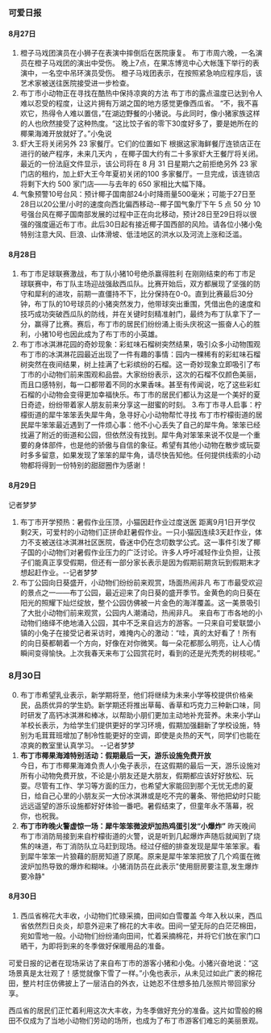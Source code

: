 ### 可爱日报

#### 8月27日
1. 橙子马戏团演员在小狮子在表演中摔倒后在医院康复。
布丁市周六晚，一名演员在橙子马戏团的演出中受伤。
晚上7点，在果冻博览中心大帐篷下举行的表演中，一名空中吊环演员受伤。
橙子马戏团表示，在按照紧急响应程序后，该艺术家被送往医院接受进一步检查。 
2. 布丁市小动物正在寻找在酷热中保持凉爽的方法
布丁市的露点温度已达到令人难以忍受的程度，让这片拥有万湖之国的地方感觉更像西瓜省。
“不，我不喜欢它，热得令人难以置信，”在湖边野餐的小猪说。与此同时，像小猪家族这样的人也欣然接受了这种热度。“这比饺子省的零下30度好多了，要是她所在的椰果海滩开放就好了。”小兔说
3. 虾大王将关闭另外 23 家餐厅。它们的位置如下
根据这家海鲜餐厅连锁店正在进行的破产程序，未来几天内 ，在椰子国大约有二十多家虾大王餐厅将关闭。
最近的一份法庭文件显示，该公司将在 8 月 31 日星期六之前拒绝另外 23 家门店的租约，加上虾大王今年夏初关闭的100 多家餐厅。一旦完成，该连锁店将剩下大约 500 家门店——与去年的 650 家相比大幅下降。
4. 气象预警10号台风：预计椰子国南部24小时降雨量500毫米；可能于27日至28日以20公里/小时的速度向西北偏西移动--椰子国气象厅下午 5 点 50 分
10号强台风在椰子国南部发展的过程中正在向北移动，预计28日至29日将以很强的强度逼近布丁市。此后30日起有接近椰子国西部的风险。请各位小猪小兔特别注意大风、巨浪、山体滑坡、低洼地区的洪水以及河流上涨和泛滥。

#### 8月28日
1. 布丁市足球联赛激战，布丁队小猪10号绝杀赢得胜利
在刚刚结束的布丁市足球联赛中，布丁队主场迎战强敌西瓜队。比赛开始后，双方都展现了坚强的防守和犀利的进攻，前期一直僵持不下，比分保持在0-0。直到比赛最后30分钟，布丁队的10号球员的小猪突然发力，他带球突出重围，凭借出色的速度和技巧成功突破西瓜队的防线，并在关键时刻精准射门，最终为布丁队拿下了一分，赢得了比赛。赛后，布丁市的居民们纷纷涌上街头庆祝这一振奋人心的胜利，小猪10号也因此成为了布丁市的小英雄。
2. 布丁市冰淇淋花园的奇妙现象：彩虹味石榴树突然结果，吸引众多小动物围观
布丁市的冰淇淋花园最近出现了一件有趣的事情：园内一棵稀有的彩虹味石榴树突然在夜间结果，树上挂满了七彩缤纷的石榴。这一奇妙现象立即吸引了布丁市的小动物们前来围观和品尝。大家纷纷表示，这次的石榴不仅颜色美丽，而且口感特别，每一口都带着不同的水果香味。甚至有传闻说，吃了这些彩虹石榴的小动物会变得更加幸福快乐。布丁市的居民们都认为这是一个美好的夏日奇迹，纷纷带着家人朋友前来分享这一甜蜜的时刻。
3.布丁市寻人启事：柠檬街道的犀牛笨笨丢失犀牛角，急寻好心小动物帮忙寻找
布丁市柠檬街道的居民犀牛笨笨最近遇到了一件烦心事：他不小心丢失了自己的犀牛角。笨笨已经找遍了附近的街道和公园，但依然没有找到。犀牛角对笨笨来说不仅是一个重要的身体部件，也是他的骄傲与自信的象征。希望有其他小动物在散步或玩耍时多多留意，如果发现了笨笨的犀牛角，请尽快告知他。任何提供线索的小动物都将得到一份特别的甜甜圈作为感谢！

#### 8月29日
记者梦梦
1. 布丁市开学预热：暑假作业压顶，小猫因赶作业过度送医
距离9月1日开学仅剩2天，可爱村的小动物们正拼命赶暑假作业。一只小猫因连续3天赶作业，体力不支被送往冰淇淋社区医院，昏迷中仍在念叨数学公式。这一事件引发了椰子国的小动物们对暑假作业压力的广泛讨论。许多人呼吁减轻作业负担，让孩子们能真正享受假期，但还有一部分家长表示是因为假期前期贪玩到假期末才想起赶作业。--记者梦梦
2. 布丁公园向日葵盛开，小动物们纷纷前来观赏，场面热闹非凡
布丁市最受欢迎的景点之一——布丁公园，最近迎来了向日葵的盛开季节。金黄色的向日葵在阳光的照耀下灿烂绽放，整个公园仿佛被一片金色的海洋覆盖。这一美景吸引了大批小动物们前来观赏，公园内人潮涌动，热闹非凡。
来自布丁市各地的小动物们络绎不绝地涌入公园，其中不乏来自远方的游客。一只来自可爱联盟小镇的小兔子在接受记者采访时，难掩内心的激动：“哇，真的太好看了！所有的向日葵都朝着一个方向，好像在对你微笑。每一朵花都那么明亮，让人心情瞬间变得愉快。上次我春天来布丁公园赏花时，看到的还是光秃秃的树枝呢。”

### 8月30日
0. 布丁市希望乳业表示，新学期将至，他们将继续为未来小学等校提供价格亲民，品质优异的学生奶。新学期还将推出草莓、香草和巧克力三种新口味，同时研发了高钙冰淇淋和棒冰，以帮助小朋们更加主动地补充营养。未来小学山羊校长表示，为给学生们提供更好的学习环境，假期加强翻新了学校设施，特别为毛茸茸班增加了制冷性能更好的空调，即使是炎热的天气，同学们也能在凉爽的教室里认真学习。 --记者梦梦
1. **布丁市椰果海滩特别活动：假期最后一天，游乐设施免费开放**<br>
今日，布丁市椰果海滩负责人小兔子表示，在这假期的最后一天，游乐设施对所有小动物免费开放，不论是小朋友还是大朋友，假期都应该好好放松、玩耍。尽管有工作、学习等方面的压力，也希望大家能回到那个无忧无虑的夏日，给自己心里的小朋友买一大份冰淇淋或是吃不完的薯条、带他把幼时只能远远遥望的游乐设施都好好体验一番吧。暑假结束了，但童年永不落幕，祝你，也祝我。
2. **布丁市昨晚火警虚惊一场：犀牛笨笨微波炉加热鸡蛋引发“小爆炸”**
昨天晚间布丁市消防局接到来自柠檬街道的火警，说是听到几起爆炸声随后就闻到了烧焦的味道，布丁消防队立马赶到现场。经过仔细的排查发现是犀牛笨笨家。看到犀牛笨笨一片狼藉的厨房知道了原尾。原来是犀牛笨笨把放了几个鸡蛋在微波炉加热导致的爆炸和糊味。小猪消防员在此表示"使用厨房要注意,发生爆炸要冷静"

#### 8月30日
1. 西瓜省棉花大丰收，小动物们忙碌采摘，田间如白雪覆盖
今年入秋以来，西瓜省依然烈日炎炎，却意外迎来了棉花的大丰收。田间一望无际的白茫茫棉田，宛如雪地一般。小动物们纷纷涌向田间，忙着采摘棉花，并将它们放在家门口晒干，为即将到来的冬季做好保暖用品的准备。

可爱日报的记者在现场采访了来自布丁市的游客小猪和小兔。小猪兴奋地说：“这场景真是太壮观了！感觉就像下雪了一样。”小兔也表示，从未见过如此广袤的棉花田，整片村庄仿佛披上了一层洁白的外衣，让她忍不住想多拍几张照片带回家分享。

西瓜省的居民们正忙着利用这次大丰收，为冬季做好充分的准备。这片如雪般的棉田不仅成为了当地小动物们劳动的场所，也成为了布丁市游客们难忘的美丽景观。
